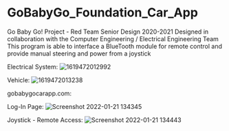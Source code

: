 # GoBabyGo_Foundation_Car_App
Go Baby Go! Project - Red Team Senior Design 2020-2021 Designed in collaboration with the Computer Engineering / Electrical Engineering Team This program is able to interface a BlueTooth module for remote control and provide manual steering and power from a joystick

Electrical System:
![1619472012992](https://user-images.githubusercontent.com/75232089/150583807-cb6b9848-b93e-4cf9-8eb5-1e8bc175b770.png)


Vehicle:
![1619472013238](https://user-images.githubusercontent.com/75232089/150583914-53562d0b-b776-4c79-8458-4e8239083e7d.png)

gobabygocarapp.com:

Log-In Page:
![Screenshot 2022-01-21 134345](https://user-images.githubusercontent.com/75232089/150583767-445f1a3b-f090-496e-8911-f97a80481fe3.png)

Joystick - Remote Access:
![Screenshot 2022-01-21 134443](https://user-images.githubusercontent.com/75232089/150583771-e1513142-d7ef-4062-b881-7d5fbb9d0f90.png)
